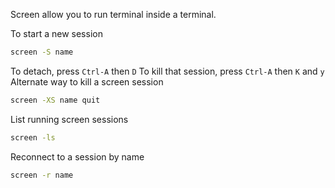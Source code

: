 Screen allow you to run terminal inside a terminal.

To start a new session
```bash
screen -S name
```
To detach, press `Ctrl-A` then `D`
To kill that session, press `Ctrl-A` then `K` and `y`
Alternate way to kill a screen session
```bash
screen -XS name quit 
```

List running screen sessions
```bash
screen -ls
```
Reconnect to a session by name
```bash
screen -r name
```
